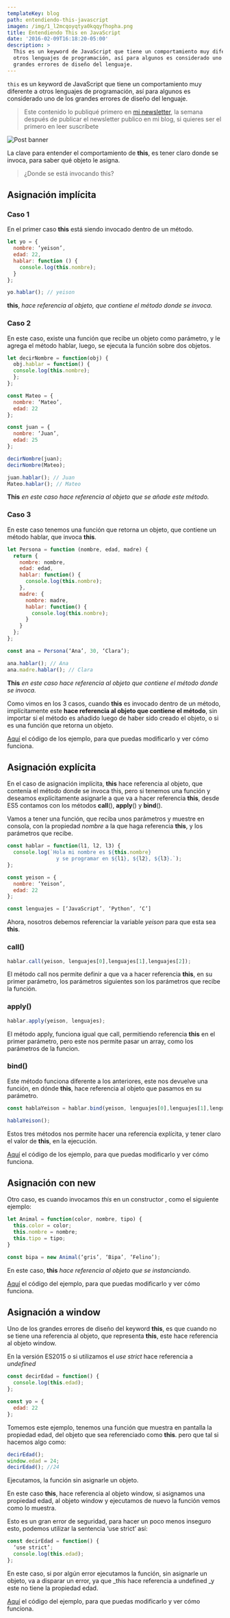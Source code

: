```yaml
---
templateKey: blog
path: entendiendo-this-javascript
imagen: /img/1_l2mcqoyqtya0kqqyfhopha.png
title: Entendiendo This en JavaScript
date: '2016-02-09T16:18:20-05:00'
description: >
  This es un keyword de JavaScript que tiene un comportamiento muy diferente a
  otros lenguajes de programación, así para algunos es considerado uno de los
  grandes errores de diseño del lenguaje.
---
```

`this` es un keyword de JavaScript que tiene un comportamiento muy diferente a otros lenguajes de programación, así para algunos es considerado uno de los grandes errores de diseño del lenguaje.

> Este contenido lo publiqué primero en [mi newsletter](https://tinyletter.com/yeion7), la semana después de publicar el newsletter publico en mi blog, si quieres ser el primero en leer suscríbete

![Post banner](/img/1_l2mcqoyqtya0kqqyfhopha.png)

La clave para entender el comportamiento de **this**, es tener claro donde se invoca, para saber qué objeto le asigna.

> ¿Donde se está invocando this?

## Asignación implícita

### Caso 1

En el primer caso **this** está siendo invocado dentro de un método.

```js
let yo = {
  nombre: ‘yeison’,
  edad: 22,
  hablar: function () {
    console.log(this.nombre);
  }
};

yo.hablar(); // yeison
```

**this**, _hace referencia al objeto, que contiene el método donde se invoca._

### Caso 2

En este caso, existe una función que recibe un objeto como parámetro, y le agrega el método hablar, luego, se ejecuta la función sobre dos objetos.

```js
let decirNombre = function(obj) {
  obj.hablar = function() {
  console.log(this.nombre);
  };
};

const Mateo = {
  nombre: ‘Mateo’,
  edad: 22
};

const juan = {
  nombre: ‘Juan’,
  edad: 25
};

decirNombre(juan);
decirNombre(Mateo);

juan.hablar(); // Juan
Mateo.hablar(); // Mateo
```

**This** _en este caso hace referencia al objeto que se añade este método._

### Caso 3

En este caso tenemos una función que retorna un objeto, que contiene un método hablar, que invoca **this**.

```js
let Persona = function (nombre, edad, madre) {
  return {
    nombre: nombre,
    edad: edad,
    hablar: function() {
      console.log(this.nombre);
    },
    madre: {
      nombre: madre,
      hablar: function() {
        console.log(this.nombre);
      }
    }
  };
};

const ana = Persona(‘Ana’, 30, ‘Clara’);

ana.hablar(); // Ana
ana.madre.hablar(); // Clara
```

**This** _en este caso hace referencia al objeto que contiene el método donde se invoca._

Como vimos en los 3 casos, cuando **this** es invocado dentro de un método, implícitamente este **hace referencia al objeto que contiene el método**, sin importar si el método es añadido luego de haber sido creado el objeto, o si es una función que retorna un objeto.

[Aquí](https://jsbin.com/kuxaze/edit?js,console) el código de los ejemplo, para que puedas modificarlo y ver cómo funciona.

## Asignación explícita

En el caso de asignación implícita, **this** hace referencia al objeto, que contenía el método donde se invoca this, pero si tenemos una función y deseamos explícitamente asignarle a que va a hacer referencia **this**, desde ES5 contamos con los métodos **call**(), **apply**() y **bind**().

Vamos a tener una función, que reciba unos parámetros y muestre en consola, con la propiedad _nombre_ a la que haga referencia **this**, y los parámetros que recibe.

```js
const hablar = function(l1, l2, l3) {
  console.log(`Hola mi nombre es ${this.nombre}
                y se programar en ${l1}, ${l2}, ${l3}.`);
};

const yeison = {
  nombre: ‘Yeison’,
  edad: 22
};

const lenguajes = [‘JavaScript’, ‘Python’, ‘C’]
```

Ahora, nosotros debemos referenciar la variable _yeison_ para que esta sea **this**.

### call()

```js
hablar.call(yeison, lenguajes[0],lenguajes[1],lenguajes[2]);
```

El método call nos permite definir a que va a hacer referencia **this**, en su primer parámetro, los parámetros siguientes son los parámetros que recibe la función.

### apply()

```js
hablar.apply(yeison, lenguajes);
```

El método apply, funciona igual que call, permitiendo referencia **this** en el primer parámetro, pero este nos permite pasar un array, como los parámetros de la funcion.

### bind()

Este método funciona diferente a los anteriores, este nos devuelve una función, en dónde **this**, hace referencia al objeto que pasamos en su parámetro.

```js
const hablaYeison = hablar.bind(yeison, lenguajes[0],lenguajes[1],lenguajes[2]);

hablaYeison();
```

Estos tres métodos nos permite hacer una referencia explícita, y tener claro el valor de **this**, en la ejecución.

[Aquí](https://jsbin.com/didalep/edit?js,console) el código de los ejemplo, para que puedas modificarlo y ver cómo funciona.

## Asignación con new

Otro caso, es cuando invocamos _this_ en un constructor , como el siguiente ejemplo:

```js
let Animal = function(color, nombre, tipo) {
  this.color = color;
  this.nombre = nombre;
  this.tipo = tipo;
}

const bipa = new Animal(‘gris’, ‘Bipa’, ‘Felino’);
```

En este caso, **this** _hace referencia al objeto que se instanciando._

[Aquí](https://jsbin.com/supuxa/edit?js,console) el código del ejemplo, para que puedas modificarlo y ver cómo funciona.

## Asignación a window

Uno de los grandes errores de diseño del keyword **this**, es que cuando no se tiene una referencia al objeto, que representa **this**, este hace referencia al objeto window.

En la versión ES2015 o si utilizamos el _use strict_ hace referencia a _undefined_

```js
const decirEdad = function() {
  console.log(this.edad);
};

const yo = {
  edad: 22
};
```

Tomemos este ejemplo, tenemos una función que muestra en pantalla la propiedad edad, del objeto que sea referenciado como **this**. pero que tal si hacemos algo como:

```js
decirEdad();
window.edad = 24;
decirEdad(); //24
```

Ejecutamos, la función sin asignarle un objeto.

En este caso **this**, hace referencia al objeto window, si asignamos una propiedad edad, al objeto window y ejecutamos de nuevo la función vemos como lo muestra.

Esto es un gran error de seguridad, para hacer un poco menos inseguro esto, podemos utilizar la sentencia ‘use strict’ así:

```js
const decirEdad = function() {
  ‘use strict’;
  console.log(this.edad);
};
```

En este caso, si por algún error ejecutamos la función, sin asignarle un objeto, va a disparar un error, ya que _this hace referencia a undefined _y este no tiene la propiedad edad.

[Aquí](https://jsbin.com/wuzucof/edit?js,console) el código del ejemplo, para que puedas modificarlo y ver cómo funciona.
